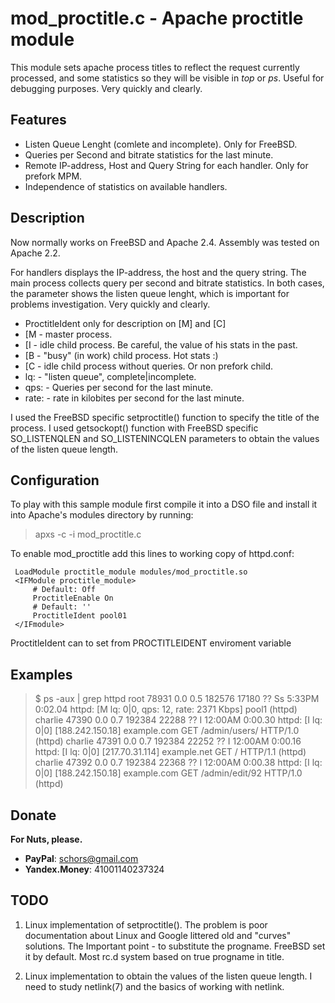 mod_proctitle.c - Apache proctitle module
=================================================

This module sets apache process titles to reflect the request currently processed, and some statistics so they will be visible 
in *top* or *ps*. Useful for debugging purposes. Very quickly and clearly.

Features
--------

* Listen Queue Lenght (comlete and incomplete). Only for FreeBSD.
* Queries per Second and bitrate statistics for the last minute.
* Remote IP-address, Host and Query String for each handler. Only for prefork MPM.
* Independence of statistics on available handlers.

Description
-----------

Now normally works on FreeBSD and Apache 2.4. Assembly was tested on Apache 2.2.

For handlers displays the IP-address, the host and the query string. The main process collects query per second and bitrate statistics.
In both cases, the parameter shows the listen queue lenght, which is important for problems investigation. Very quickly and clearly.

* ProctitleIdent only for description on [M] and [C]
* [M - master process.
* [I - idle child process. Be careful, the value of his stats in the past.
* [B - "busy" (in work) child process. Hot stats :)
* [C - idle child process without queries. Or non prefork child.
* lq: - "listen queue", complete|incomplete.
* qps: - Queries per second for the last minute.
* rate: - rate in kilobites per second for the last minute.

I used the FreeBSD specific setproctitle() function to specify the title of the process.
I used getsockopt() function with FreeBSD specific SO_LISTENQLEN and SO_LISTENINCQLEN parameters to obtain the values of the listen queue length.

Configuration
-------------

To play with this sample module first compile it into a DSO file and install it into Apache's modules directory by running:

> apxs -c -i mod_proctitle.c

To enable mod_proctitle add this lines to working copy of httpd.conf:

```
 LoadModule proctitle_module modules/mod_proctitle.so
 <IFModule proctitle_module>
     # Default: Off
     ProctitleEnable On
     # Default: ''
     ProctitleIdent pool01
 </IFmodule>
```

ProctitleIdent can to set from PROCTITLEIDENT enviroment variable

Examples
--------

> $ ps -aux | grep httpd
> root     78931  0.0  0.5 182576 17180  ??  Ss    5:33PM   0:02.04 httpd: [M   lq: 0|0,  qps: 12,  rate: 2371 Kbps]   pool1 (httpd)
> charlie       47390  0.0  0.7 192384 22288  ??  I    12:00AM   0:00.30 httpd: [I lq: 0|0] [188.242.150.18] example.com GET /admin/users/ HTTP/1.0 (httpd)
> charlie       47391  0.0  0.7 192384 22252  ??  I    12:00AM   0:00.16 httpd: [I lq: 0|0] [217.70.31.114] example.net GET / HTTP/1.1 (httpd)
> charlie       47392  0.0  0.7 192384 22368  ??  I    12:00AM   0:00.38 httpd: [I lq: 0|0] [188.242.150.18] example.com GET /admin/edit/92 HTTP/1.0 (httpd)

Donate
------

**For Nuts, please.**

* **PayPal**: schors@gmail.com
* **Yandex.Money**: 41001140237324

TODO
----

1. Linux implementation of setproctitle(). The problem is poor documentation about Linux and Google littered old and "curves" solutions.
The Important point - to substitute the progname. FreeBSD set it by default. Most rc.d system based on true progname in title.

2. Linux implementation to obtain the values of the listen queue length. I need to study netlink(7) and the basics of working with netlink.

